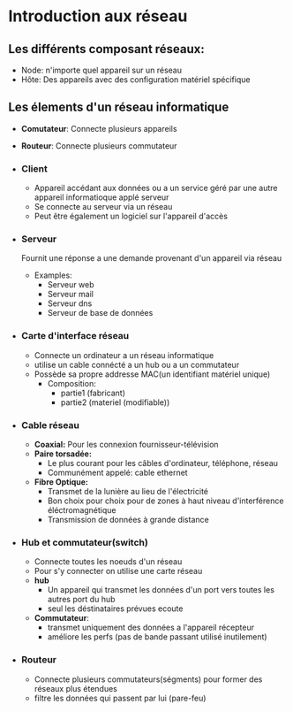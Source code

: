 # Introduction aux réseau

## Les différents composant réseaux:

- Node: n'importe quel appareil sur un réseau
- Hôte: Des appareils avec des configuration matériel spécifique

## Les élements d'un réseau informatique

- **Comutateur**: Connecte plusieurs appareils
- **Routeur**: Connecte plusieurs commutateur

- ### Client

  - Appareil accédant aux données ou a un service géré par une autre appareil informatioque applé serveur
  - Se connecte au serveur via un réseau
  - Peut être également un logiciel sur l'appareil d'accès

- ### Serveur

  Fournit une réponse a une demande provenant d'un appareil via réseau

  - Examples:
    - Serveur web
    - Serveur mail
    - Serveur dns
    - Serveur de base de données

- ### Carte d'interface réseau

  - Connecte un ordinateur a un réseau informatique
  - utilise un cable connécté a un hub ou a un commutateur
  - Possède sa propre addresse MAC(un identifiant matériel unique)
    - Composition:
      - partie1 (fabricant)
      - partie2 (materiel (modifiable))

- ### Cable réseau

  - **Coaxial:** Pour les connexion fournisseur-télévision
  - **Paire torsadée:**
    - Le plus courant pour les câbles d'ordinateur, téléphone, réseau
    - Communément appelé: cable ethernet
  - **Fibre Optique:**
    - Transmet de la lunière au lieu de l'électricité
    - Bon choix pour choix pour de zones à haut niveau d'interférence éléctromagnétique
    - Transmission de données à grande distance

- ### Hub et commutateur(switch)

  - Connecte toutes les noeuds d'un réseau
  - Pour s'y connecter on utilise une carte réseau
  - **hub**
    - Un appareil qui transmet les données d'un port vers toutes les autres port du hub
    - seul les déstinataires prévues ecoute
  - **Commutateur**:
    - transmet uniquement des données a l'appareil récepteur
    - améliore les perfs (pas de bande passant utilisé inutilement)

- ### Routeur
  - Connecte plusieurs commutateurs(ségments) pour former des réseaux plus étendues
  - filtre les données qui passent par lui (pare-feu)
